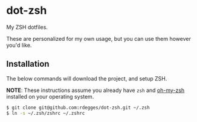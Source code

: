 # dot-zsh

My ZSH dotfiles.

These are personalized for my own usage, but you can use them however you'd
like.


## Installation

The below commands will download the project, and setup ZSH.

**NOTE**: These instructions assume you already have `zsh` and
[oh-my-zsh](https://github.com/robbyrussell/oh-my-zsh) installed on your
operating system.

``` bash
$ git clone git@github.com:rdegges/dot-zsh.git ~/.zsh
$ ln -s ~/.zsh/zshrc ~/.zshrc
```
